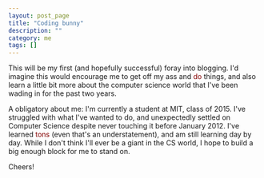 ```yaml
---
layout: post_page
title: "Coding bunny"
description: ""
category: me 
tags: []
---
```


This will be my first (and hopefully successful) foray into blogging. I'd imagine this would encourage me to get off my ass and <span style ="color:#840000; text-weight: bold"> do </span> things, and also learn a little bit more about the computer science world that I've been wading in for the past two years.
<br/>

A obligatory about me:
I'm currently a student at MIT, class of 2015. I've struggled with what I've wanted to do, and unexpectedly settled on Computer Science despite never touching it before January 2012. I've learned <span style ="color:#840000; text-weight: bold"> tons </span> (even that's an understatement), and am still learning day by day. While I don't think I'll ever be a giant in the CS world, I hope to build a big enough block for me to stand on. 
<br/>

Cheers!